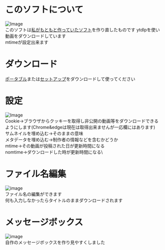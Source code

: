 # このソフトについて
![Image](https://github.com/user-attachments/assets/cf565437-846a-476f-9137-9171ab825e0e)\
このソフトは[私がもともと作っていたソフト](https://github.com/ENU-DAYO/Strongest-Invincible-Super-Ultra-God-God-God-Downloader)を作り直したものです
ytdlpを使い動画をダウンロードしています\
mtimeが設定出来ます
# ダウンロード
[ポータブル](https://github.com/ENU-DAYO/C-Strongest-Invincible-Super-Ultra-God-God-God-Downloader/releases/download/v1.0/C-Strongest-Invincible-Super-Ultra-God-God-God-Downloader-Portable.zip)または[セットアップ](https://github.com/ENU-DAYO/C-Strongest-Invincible-Super-Ultra-God-God-God-Downloader/releases/download/v1.0/C-Strongest-Invincible-Super-Ultra-God-God-God-Downloader-Setup.exe)をダウンロードして使ってください
# 設定
![Image](https://github.com/user-attachments/assets/7e26a13d-9ccc-4c19-9fd5-0befe7d92ef6)\
Cookie→ブラウザからクッキーを取得し非公開の動画等をダウンロードできるようにします(Chrome&edgeは現在は取得出来ませんが一応欄にはあります)\
サムネイルを埋め込む→そのままの意味\
メタデータを埋め込む→制作者の情報などを含むかどうか\
mtime→その動画が投稿された日が更新時間になる\
nomtime→ダウンロードした時が更新時間になる\
# ファイル名編集
![image](https://github.com/user-attachments/assets/400d2491-5c0c-449e-af9b-de9ab71083b5)\
ファイル名の編集ができます\
何も入力しなかったらタイトルのままダウンロードされます
# メッセージボックス
![image](https://github.com/user-attachments/assets/518677c6-6d99-4de9-a462-6acf775a2ba5)\
自作のメッセージボックスを作り見やすくしました
